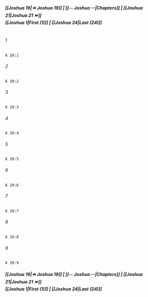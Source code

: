 
##### **[[Joshua 19|⏪ Joshua 19]] | [[-- Joshua --|Chapters]] | [[Joshua 21|Joshua 21 ⏩]]**<br>**[[Joshua 1|First (1)]] | [[Joshua 24|Last (24)]]**<br><br>

###### 1
``` verse
6 20:1
```
###### 2
``` verse
6 20:2
```
###### 3
``` verse
6 20:3
```
###### 4
``` verse
6 20:4
```
###### 5
``` verse
6 20:5
```
###### 6
``` verse
6 20:6
```
###### 7
``` verse
6 20:7
```
###### 8
``` verse
6 20:8
```
###### 9
``` verse
6 20:9
```

##### **[[Joshua 19|⏪ Joshua 19]] | [[-- Joshua --|Chapters]] | [[Joshua 21|Joshua 21 ⏩]]**<br>**[[Joshua 1|First (1)]] | [[Joshua 24|Last (24)]]**
